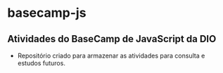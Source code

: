 # basecamp-js
## Atividades do BaseCamp de JavaScript da DIO
* Repositório criado para armazenar as atividades para consulta e estudos futuros.
